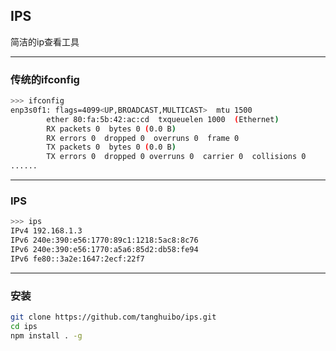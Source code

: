 ## IPS

简洁的ip查看工具

------

### 传统的ifconfig

```bash
>>> ifconfig
enp3s0f1: flags=4099<UP,BROADCAST,MULTICAST>  mtu 1500
        ether 80:fa:5b:42:ac:cd  txqueuelen 1000  (Ethernet)
        RX packets 0  bytes 0 (0.0 B)
        RX errors 0  dropped 0  overruns 0  frame 0
        TX packets 0  bytes 0 (0.0 B)
        TX errors 0  dropped 0 overruns 0  carrier 0  collisions 0
......
```
--------------
### IPS

```bash
>>> ips
IPv4 192.168.1.3
IPv6 240e:390:e56:1770:89c1:1218:5ac8:8c76
IPv6 240e:390:e56:1770:a5a6:85d2:db58:fe94
IPv6 fe80::3a2e:1647:2ecf:22f7
```
----------------------
### 安装

```bash
git clone https://github.com/tanghuibo/ips.git
cd ips
npm install . -g
```
